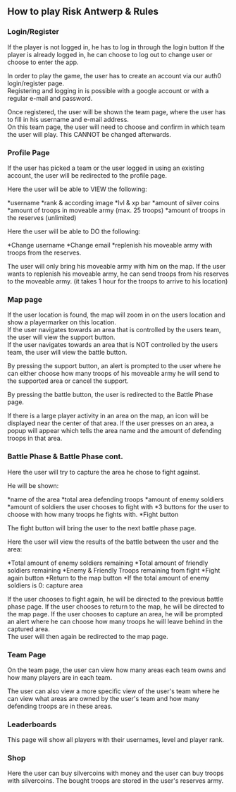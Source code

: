 ## How to play Risk Antwerp & Rules  

### Login/Register

If the player is not logged in, he has to log in through the login button
If the player is already logged in, he can choose to log out to change user or choose to enter the app.

In order to play the game, the user has to create an account via our auth0 login/register page.  
Registering and logging in is possible with a google account or with a regular e-mail and password.  

Once registered, the user will be shown the team page, where the user has to fill in his username and e-mail address.  
On this team page, the user will need to choose and confirm in which team the user will play. This CANNOT be changed afterwards.  

### Profile Page  

If the user has picked a team or the user logged in using an existing account, the user will be redirected to the profile page.  

Here the user will be able to VIEW the following:  

*username
*rank & according image
*lvl & xp bar
*amount of silver coins
*amount of troops in moveable army (max. 25 troops)
*amount of troops in the reserves (unlimited)

Here the user will be able to DO the following:

*Change username
*Change email
*replenish his moveable army with troops from the reserves.

The user will only bring his moveable army with him on the map.
If the user wants to replenish his moveable army, he can send troops from his reserves to the moveable army. (it takes 1 hour for the troops to arrive to his location)

### Map page

If the user location is found, the map will zoom in on the users location and show a playermarker on this location.  
If the user navigates towards an area that is controlled by the users team, the user will view the support button.  
If the user navigates towards an area that is NOT controlled by the users team, the user will view the battle button.  

By pressing the support button, an alert is prompted to the user where he can either choose how many troops of his moveable army he will send to the supported area or cancel the support.

By pressing the battle button, the user is redirected to the Battle Phase page.

If there is a large player activity in an area on the map, an icon will be displayed near the center of that area.
If the user presses on an area, a popup will appear which tells the area name and the amount of defending troops in that area.

### Battle Phase & Battle Phase cont.

Here the user will try to capture the area he chose to fight against.  

He will be shown:

*name of the area
*total area defending troops
*amount of enemy soldiers
*amount of soldiers the user chooses to fight with
*3 buttons for the user to choose with how many troops he fights with.
*Fight button

The fight button will bring the user to the next battle phase page.

Here the user will view the results of the battle between the user and the area:

*Total amount of enemy soldiers remaining
*Total amount of friendly soldiers remaining
*Enemy & Friendly Troops remaining from fight
*Fight again button
*Return to the map button
*If the total amount of enemy soldiers is 0: capture area

If the user chooses to fight again, he will be directed to the previous battle phase page.
If the user chooses to return to the map, he will be directed to the map page.
If the user chooses to capture an area, he will be prompted an alert where he can choose how many troops he will leave behind in the captured area.  
The user will then again be redirected to the map page.

### Team Page

On the team page, the user can view how many areas each team owns and how many players are in each team.

The user can also view a more specific view of the user's team where he can view what areas are owned by the user's team and how many defending troops are in these areas.


### Leaderboards

This page will show all players with their usernames, level and player rank.

### Shop

Here the user can buy silvercoins with money and the user can buy troops with silvercoins. The bought troops are stored in the user's reserves army.
















